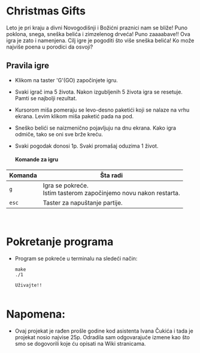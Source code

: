 # Christmas Gifts
Leto je pri kraju a divni Novogodišnji i Božićni praznici nam se bliže! Puno poklona, snega, sneška belića i zimzelenog drveća! Puno zaaaabave!! Ova igra je zato i namenjena. Cilj igre je pogoditi što više sneška belića! Ko može najviše poena u porodici da osvoji?


## Pravila igre
* Klikom na taster 'G'(GO) započinjete igru. 
* Svaki igrač ima 5 života. Nakon izgubljenih 5 života igra se resetuje. Pamti se najbolji rezultat.
* Kursorom miša pomeraju se levo-desno paketići koji se nalaze na vrhu ekrana. Levim klikom miša paketić pada na pod.
* Sneško belići se naizmenično pojavljuju na dnu ekrana. Kako igra odmiče, tako se oni sve brže kreću.
* Svaki pogodak donosi 1p. Svaki promašaj oduzima 1 život.



     ####                  Komande za igru
 
 
| Komanda | Šta radi |
----------|-----------
| `g`     | Igra se pokreće.<br/> Istim tasterom započinjemo novu nakon restarta. |
| `esc`   | Taster za napuštanje partije.<br/> |
<br/>



# Pokretanje programa
* Program se pokreće u terminalu na sledeći način:
     ```
    make
    ./1
    
    Uživajte!!
    
    
 # Napomena:
 * Ovaj projekat je rađen prošle godine kod asistenta Ivana Čukića i tada je projekat nosio najvise 25p. Odradila sam odgovarajuće izmene kao što smo se dogovorili koje ću opisati na Wiki stranicama.
    

